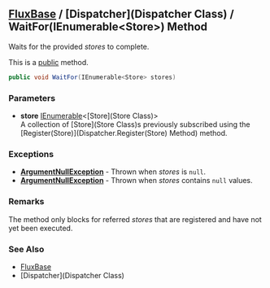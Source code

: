 [FluxBase](index) / [Dispatcher](Dispatcher Class) / WaitFor(IEnumerable\<Store\>) Method
------------------------------------------------------------------------------------------

Waits for the provided _stores_ to complete.

This is a [public](https://docs.microsoft.com/dotnet/csharp/language-reference/keywords/public) method.

```c#
public void WaitFor(IEnumerable<Store> stores)
```

### Parameters
* __store__ [IEnumerable](https://docs.microsoft.com/dotnet/api/system.collections.generic.ienumerable-1)\<[Store](Store Class)\>  
A collection of [Store](Store Class)s previously subscribed using the [Register(Store)](Dispatcher.Register(Store) Method) method.

### Exceptions
* __[ArgumentNullException](https://docs.microsoft.com/dotnet/api/system.argumentnullexception)__ - Thrown when _stores_ is `null`.
* __[ArgumentNullException](https://docs.microsoft.com/dotnet/api/system.argumentnullexception)__ - Thrown when _stores_ contains `null` values.

### Remarks
The method only blocks for referred _stores_ that are registered and have not yet been executed.

### See Also
* [FluxBase](index)
* [Dispatcher](Dispatcher Class)